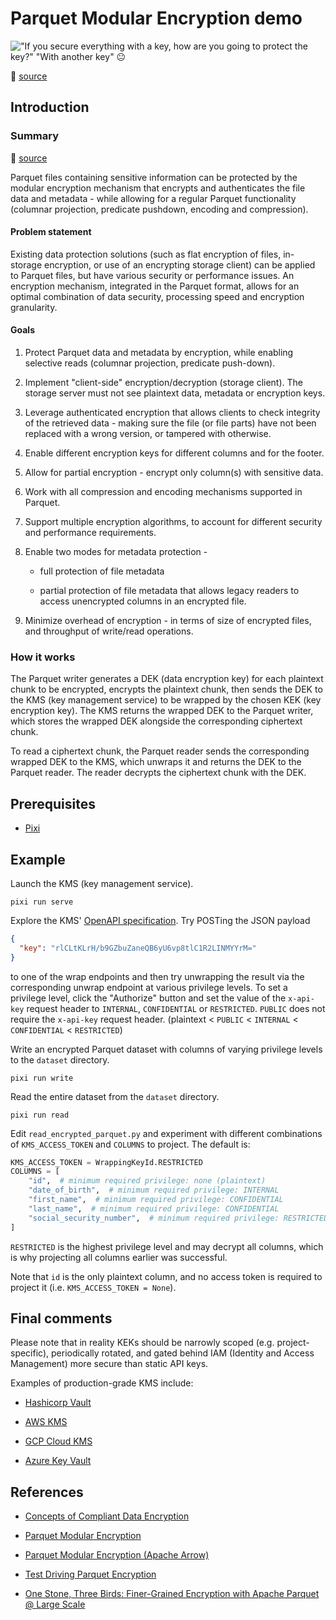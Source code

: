 <!-- vim: set ft=markdown : -->


# Parquet Modular Encryption demo

!["If you secure everything with a key, how are you going to protect the key?" "With another key"
😐](.assets/more-keys-1.jpg)

🔼 [source](https://stephenroughley.com/2019/06/09/concepts-of-compliant-data-encryption/)

## Introduction

### Summary

🔽 [source](https://github.com/apache/parquet-format/blob/master/Encryption.md)

Parquet files containing sensitive information can be protected by the modular encryption mechanism
that encrypts and authenticates the file data and metadata - while allowing for a regular Parquet
functionality (columnar projection, predicate pushdown, encoding and compression).

#### Problem statement

Existing data protection solutions (such as flat encryption of files, in-storage encryption, or
use of an encrypting storage client) can be applied to Parquet files, but have various security or
performance issues. An encryption mechanism, integrated in the Parquet format, allows for an optimal
combination of data security, processing speed and encryption granularity.

#### Goals

1. Protect Parquet data and metadata by encryption, while enabling selective reads (columnar
   projection, predicate push-down).

1. Implement "client-side" encryption/decryption (storage client). The storage server must not see
   plaintext data, metadata or encryption keys.

1. Leverage authenticated encryption that allows clients to check integrity of the retrieved data
   \- making sure the file (or file parts) have not been replaced with a wrong version, or tampered
   with otherwise.

1. Enable different encryption keys for different columns and for the footer.

1. Allow for partial encryption - encrypt only column(s) with sensitive data.

1. Work with all compression and encoding mechanisms supported in Parquet.

1. Support multiple encryption algorithms, to account for different security and performance
   requirements.

1. Enable two modes for metadata protection -

    * full protection of file metadata

    * partial protection of file metadata that allows legacy readers to access unencrypted columns
      in an encrypted file.

1. Minimize overhead of encryption - in terms of size of encrypted files, and throughput of
   write/read operations.

### How it works

The Parquet writer generates a DEK (data encryption key) for each plaintext chunk to be encrypted,
encrypts the plaintext chunk, then sends the DEK to the KMS (key management service) to be wrapped
by the chosen KEK (key encryption key). The KMS returns the wrapped DEK to the Parquet writer, which
stores the wrapped DEK alongside the corresponding ciphertext chunk.

To read a ciphertext chunk, the Parquet reader sends the corresponding wrapped DEK to the KMS, which
unwraps it and returns the DEK to the Parquet reader. The reader decrypts the ciphertext chunk with
the DEK.

## Prerequisites

* [Pixi](https://pixi.sh)

## Example

Launch the KMS (key management service).

``` shell
pixi run serve
```

Explore the KMS' [OpenAPI specification](http://localhost:8001/docs). Try POSTing the JSON payload

``` json
{
  "key": "rlCLtKLrH/b9GZbuZaneQB6yU6vp8tlC1R2LINMYYrM="
}
```

to one of the wrap endpoints and then try unwrapping the result via the corresponding unwrap
endpoint at various privilege levels. To set a privilege level, click the "Authorize" button and set
the value of the `x-api-key` request header to `INTERNAL`, `CONFIDENTIAL` or `RESTRICTED`. `PUBLIC`
does not require the `x-api-key` request header. (plaintext < `PUBLIC` < `INTERNAL` < `CONFIDENTIAL`
< `RESTRICTED`)

Write an encrypted Parquet dataset with columns of varying privilege levels to the `dataset`
directory.

``` shell
pixi run write
```

Read the entire dataset from the `dataset` directory.

``` shell
pixi run read
```

Edit `read_encrypted_parquet.py` and experiment with different combinations of `KMS_ACCESS_TOKEN`
and `COLUMNS` to project. The default is:

``` python
KMS_ACCESS_TOKEN = WrappingKeyId.RESTRICTED
COLUMNS = [
    "id",  # minimum required privilege: none (plaintext)
    "date_of_birth",  # minimum required privilege: INTERNAL
    "first_name",  # minimum required privilege: CONFIDENTIAL
    "last_name",  # minimum required privilege: CONFIDENTIAL
    "social_security_number",  # minimum required privilege: RESTRICTED
]
```

`RESTRICTED` is the highest privilege level and may decrypt all columns, which is why projecting all
columns earlier was successful.

Note that `id` is the only plaintext column, and no access token is required to project it (i.e.
`KMS_ACCESS_TOKEN = None`).

## Final comments

Please note that in reality KEKs should be narrowly scoped (e.g. project-specific), periodically
rotated, and gated behind IAM (Identity and Access Management) more secure than static API keys.

Examples of production-grade KMS include:

* [Hashicorp Vault](https://developer.hashicorp.com/vault/docs/secrets/key-management)

* [AWS KMS](https://docs.aws.amazon.com/kms/)

* [GCP Cloud KMS](https://cloud.google.com/kms/docs)

* [Azure Key Vault](https://learn.microsoft.com/en-us/azure/key-vault/)

## References

* [Concepts of Compliant Data
  Encryption](https://stephenroughley.com/2019/06/09/concepts-of-compliant-data-encryption/)

* [Parquet Modular Encryption](https://github.com/apache/parquet-format/blob/master/Encryption.md)

* [Parquet Modular Encryption (Apache
  Arrow)](https://arrow.apache.org/docs/python/parquet.html#parquet-modular-encryption-columnar-encryption)

* [Test Driving Parquet
  Encryption](https://medium.com/@tomersolomon/test-driving-parquet-encryption-3d5319f5bc22)

* [One Stone, Three Birds: Finer-Grained Encryption with Apache Parquet @ Large
  Scale](https://doi.org/10.1109/BigData55660.2022.10020987)

